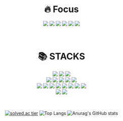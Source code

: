 




<div align=center><h1>🔥 Focus</h1></div>

<div align=center> 
  <img src="https://img.shields.io/badge/Java-007396?style=for-the-badge&logo=Java&logoColor=white"> 
  <img src="https://img.shields.io/badge/Spring-6DB33F?style=for-the-badge&logo=spring&logoColor=white"> 
  <img src="https://img.shields.io/badge/Spring Boot-6DB33F?style=for-the-badge&logo=SpringBoot&logoColor=white">   
  <img src="https://img.shields.io/badge/Spring Data JPA-FD5F07?style=for-the-badge&logo=Persistent&logoColor=white">  
  <img src="https://img.shields.io/badge/Spring Security-6DB33F?style=for-the-badge&logo=SpringSecurity&logoColor=white">   
  <img src="https://img.shields.io/badge/JUnit-25A162?style=for-the-badge&logo=Junit5&logoColor=white">   
</div>

<br>

<br>


<div align=center><h1>📚 STACKS</h1></div>

<div align=center> 
  
  <!-- /////////////////////     Language           ///////////////////////////-->
  <img src="https://img.shields.io/badge/Java-007396?style=for-the-badge&logo=Java&logoColor=white"> 
  <img src="https://img.shields.io/badge/c++-00599C?style=for-the-badge&logo=c%2B%2B&logoColor=white">
  <img src="https://img.shields.io/badge/python-3776AB?style=for-the-badge&logo=python&logoColor=white"> 
  <br>
  
 
  
  <!-- /////////////////////        DB          ///////////////////////////-->
  <img src="https://img.shields.io/badge/mysql-4479A1?style=for-the-badge&logo=mysql&logoColor=white"> 
  <img src="https://img.shields.io/badge/MyBatis-A435F0?style=for-the-badge&logo=myBatis&logoColor=white">
  <img src="https://img.shields.io/badge/Apache Hadoop-66CCFF?style=for-the-badge&logo=ApacheHadoop&logoColor=white"> 
  <img src="https://img.shields.io/badge/mongoDB-47A248?style=for-the-badge&logo=MongoDB&logoColor=white">
  <img src="https://img.shields.io/badge/firebase-FFCA28?style=for-the-badge&logo=firebase&logoColor=white">
  <br>
  
  <!-- /////////////////////        Framework          ///////////////////////////-->
  <img src="https://img.shields.io/badge/spring-6DB33F?style=for-the-badge&logo=spring&logoColor=white"> 
  <img src="https://img.shields.io/badge/django-092E20?style=for-the-badge&logo=django&logoColor=white">
  <img src="https://img.shields.io/badge/Swagger-85EA2D?style=for-the-badge&logo=Swagger&logoColor=white"> 
  <img src="https://img.shields.io/badge/bootstrap-7952B3?style=for-the-badge&logo=bootstrap&logoColor=white">
  <img src="https://img.shields.io/badge/SpringBoot-6DB33F?style=for-the-badge&logo=SpringBoot&logoColor=white">   
  <img src="https://img.shields.io/badge/SpringSecurity-6DB33F?style=for-the-badge&logo=SpringSecurity&logoColor=white">   
  <img src="https://img.shields.io/badge/Maven-C71A36?style=for-the-badge&logo=apachemaven&logoColor=white">
  <img src="https://img.shields.io/badge/Node.js-339933?style=for-the-badge&logo=Node.js&logoColor=white">

  <br>


   <!-- /////////////////////        Tools          ///////////////////////////-->
  
  <img src="https://img.shields.io/badge/github-181717?style=for-the-badge&logo=github&logoColor=white">
  <img src="https://img.shields.io/badge/git-F05032?style=for-the-badge&logo=git&logoColor=white">
  <!--   <img src="https://img.shields.io/badge/linux-FCC624?style=for-the-badge&logo=linux&logoColor=black"> 
  <img src="https://img.shields.io/badge/amazonaws-232F3E?style=for-the-badge&logo=amazonaws&logoColor=white"> 
  <img src="https://img.shields.io/badge/apache tomcat-F8DC75?style=for-the-badge&logo=apachetomcat&logoColor=white">
  <br>
   -->
<!--   <img src="https://img.shields.io/badge/fontawesome-339AF0?style=for-the-badge&logo=fontawesome&logoColor=white"> -->
  <br>  <br>  <br>
  


[![solved.ac tier](http://mazassumnida.wtf/api/v2/generate_badge?boj=psh104404)](https://solved.ac/psh104404)
![Top Langs](https://github-readme-stats.vercel.app/api/top-langs/?username=seungHoon0422&layout=compact&theme=tokyonight)
![Anurag's GitHub stats](https://github-readme-stats.vercel.app/api?username=seungHoon0422&show_icons=true&theme=nightowl)
  
</div>




<br>
<br>












<!--
**seungHoon0422/seungHoon0422** is a ✨ _special_ ✨ repository because its `README.md` (this file) appears on your GitHub profile.

Here are some ideas to get you started:

- 🔭 I’m currently working on ...
- 🌱 I’m currently learning ...
- 👯 I’m looking to collaborate on ...
- 🤔 I’m looking for help with ...
- 💬 Ask me about ...
- 📫 How to reach me: ...
- 😄 Pronouns: ...
- ⚡ Fun fact: ...
-->
